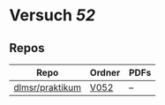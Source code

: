 # Versuch *52*

## Repos

|                   Repo                   |                          Ordner                           |PDFs|
|------------------------------------------|-----------------------------------------------------------|----|
|[dlmsr/praktikum](../repo/dlmsr/praktikum)|[V052](https://github.com/dlmsr/praktikum/tree/master/V052)|–   |
